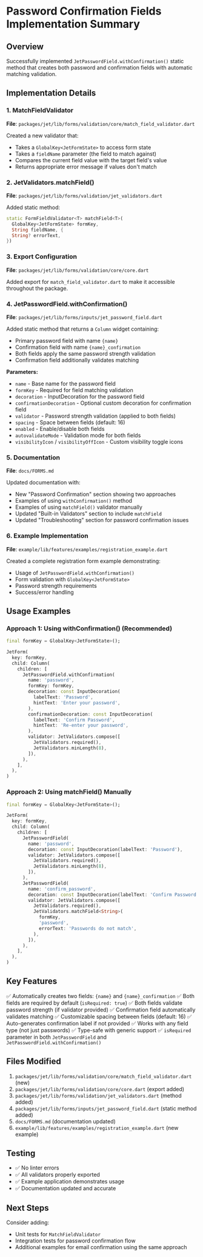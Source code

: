 # Password Confirmation Fields Implementation Summary

## Overview
Successfully implemented `JetPasswordField.withConfirmation()` static method that creates both password and confirmation fields with automatic matching validation.

## Implementation Details

### 1. MatchFieldValidator
**File**: `packages/jet/lib/forms/validation/core/match_field_validator.dart`

Created a new validator that:
- Takes a `GlobalKey<JetFormState>` to access form state
- Takes a `fieldName` parameter (the field to match against)
- Compares the current field value with the target field's value
- Returns appropriate error message if values don't match

### 2. JetValidators.matchField()
**File**: `packages/jet/lib/forms/validation/jet_validators.dart`

Added static method:
```dart
static FormFieldValidator<T> matchField<T>(
  GlobalKey<JetFormState> formKey,
  String fieldName, {
  String? errorText,
})
```

### 3. Export Configuration
**File**: `packages/jet/lib/forms/validation/core/core.dart`

Added export for `match_field_validator.dart` to make it accessible throughout the package.

### 4. JetPasswordField.withConfirmation()
**File**: `packages/jet/lib/forms/inputs/jet_password_field.dart`

Added static method that returns a `Column` widget containing:
- Primary password field with name `{name}`
- Confirmation field with name `{name}_confirmation`
- Both fields apply the same password strength validation
- Confirmation field additionally validates matching

**Parameters:**
- `name` - Base name for the password field
- `formKey` - Required for field matching validation
- `decoration` - InputDecoration for the password field
- `confirmationDecoration` - Optional custom decoration for confirmation field
- `validator` - Password strength validation (applied to both fields)
- `spacing` - Space between fields (default: 16)
- `enabled` - Enable/disable both fields
- `autovalidateMode` - Validation mode for both fields
- `visibilityIcon` / `visibilityOffIcon` - Custom visibility toggle icons

### 5. Documentation
**File**: `docs/FORMS.md`

Updated documentation with:
- New "Password Confirmation" section showing two approaches
- Examples of using `withConfirmation()` method
- Examples of using `matchField()` validator manually
- Updated "Built-in Validators" section to include `matchField`
- Updated "Troubleshooting" section for password confirmation issues

### 6. Example Implementation
**File**: `example/lib/features/examples/registration_example.dart`

Created a complete registration form example demonstrating:
- Usage of `JetPasswordField.withConfirmation()`
- Form validation with `GlobalKey<JetFormState>`
- Password strength requirements
- Success/error handling

## Usage Examples

### Approach 1: Using withConfirmation() (Recommended)

```dart
final formKey = GlobalKey<JetFormState>();

JetForm(
  key: formKey,
  child: Column(
    children: [
      JetPasswordField.withConfirmation(
        name: 'password',
        formKey: formKey,
        decoration: const InputDecoration(
          labelText: 'Password',
          hintText: 'Enter your password',
        ),
        confirmationDecoration: const InputDecoration(
          labelText: 'Confirm Password',
          hintText: 'Re-enter your password',
        ),
        validator: JetValidators.compose([
          JetValidators.required(),
          JetValidators.minLength(8),
        ]),
      ),
    ],
  ),
)
```

### Approach 2: Using matchField() Manually

```dart
final formKey = GlobalKey<JetFormState>();

JetForm(
  key: formKey,
  child: Column(
    children: [
      JetPasswordField(
        name: 'password',
        decoration: const InputDecoration(labelText: 'Password'),
        validator: JetValidators.compose([
          JetValidators.required(),
          JetValidators.minLength(8),
        ]),
      ),
      JetPasswordField(
        name: 'confirm_password',
        decoration: const InputDecoration(labelText: 'Confirm Password'),
        validator: JetValidators.compose([
          JetValidators.required(),
          JetValidators.matchField<String>(
            formKey,
            'password',
            errorText: 'Passwords do not match',
          ),
        ]),
      ),
    ],
  ),
)
```

## Key Features

✅ Automatically creates two fields: `{name}` and `{name}_confirmation`
✅ Both fields are required by default (`isRequired: true`)
✅ Both fields validate password strength (if validator provided)
✅ Confirmation field automatically validates matching
✅ Customizable spacing between fields (default: 16)
✅ Auto-generates confirmation label if not provided
✅ Works with any field type (not just passwords)
✅ Type-safe with generic support
✅ `isRequired` parameter in both `JetPasswordField` and `JetPasswordField.withConfirmation()`

## Files Modified

1. `packages/jet/lib/forms/validation/core/match_field_validator.dart` (new)
2. `packages/jet/lib/forms/validation/core/core.dart` (export added)
3. `packages/jet/lib/forms/validation/jet_validators.dart` (method added)
4. `packages/jet/lib/forms/inputs/jet_password_field.dart` (static method added)
5. `docs/FORMS.md` (documentation updated)
6. `example/lib/features/examples/registration_example.dart` (new example)

## Testing

- ✅ No linter errors
- ✅ All validators properly exported
- ✅ Example application demonstrates usage
- ✅ Documentation updated and accurate

## Next Steps

Consider adding:
- Unit tests for `MatchFieldValidator`
- Integration tests for password confirmation flow
- Additional examples for email confirmation using the same approach

